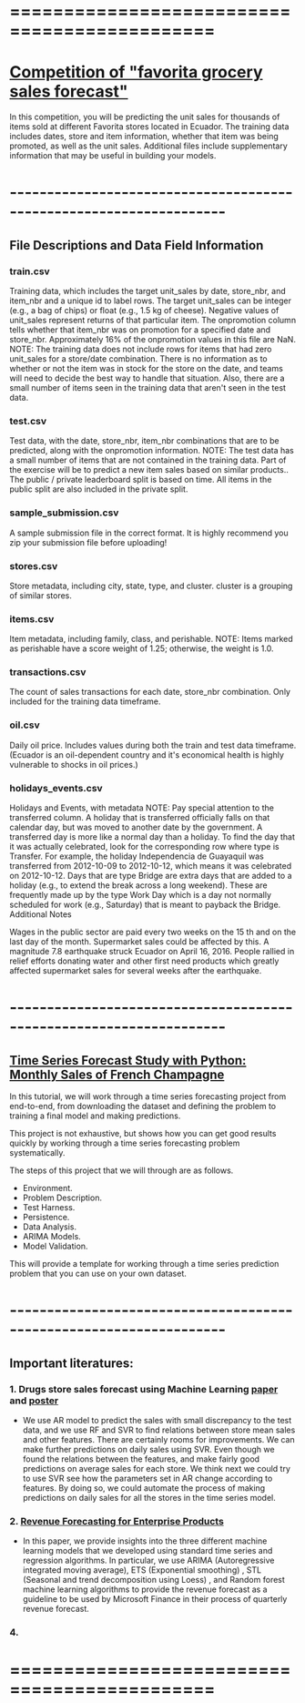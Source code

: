 # =============================================

# [Competition of "favorita grocery sales forecast"](https://www.kaggle.com/c/favorita-grocery-sales-forecasting)

In this competition, you will be predicting the unit sales for thousands of items sold at different Favorita stores located in Ecuador. The training data includes dates, store and item information, whether that item was being promoted, as well as the unit sales. Additional files include supplementary information that may be useful in building your models.

# -------------------------------------------------------------------
## File Descriptions and Data Field Information

### train.csv

Training data, which includes the target unit_sales by date, store_nbr, and item_nbr and a unique id to label rows.
The target unit_sales can be integer (e.g., a bag of chips) or float (e.g., 1.5 kg of cheese).
Negative values of unit_sales represent returns of that particular item.
The onpromotion column tells whether that item_nbr was on promotion for a specified date and store_nbr.
Approximately 16% of the onpromotion values in this file are NaN.
NOTE: The training data does not include rows for items that had zero unit_sales for a store/date combination. There is no information as to whether or not the item was in stock for the store on the date, and teams will need to decide the best way to handle that situation. Also, there are a small number of items seen in the training data that aren't seen in the test data.

### test.csv

Test data, with the date, store_nbr, item_nbr combinations that are to be predicted, along with the onpromotion information.
NOTE: The test data has a small number of items that are not contained in the training data. Part of the exercise will be to predict a new item sales based on similar products..
The public / private leaderboard split is based on time. All items in the public split are also included in the private split.


### sample_submission.csv

A sample submission file in the correct format.
It is highly recommend you zip your submission file before uploading!

### stores.csv

Store metadata, including city, state, type, and cluster.
cluster is a grouping of similar stores.

### items.csv

Item metadata, including family, class, and perishable.
NOTE: Items marked as perishable have a score weight of 1.25; otherwise, the weight is 1.0.

### transactions.csv

The count of sales transactions for each date, store_nbr combination. Only included for the training data timeframe.

### oil.csv

Daily oil price. Includes values during both the train and test data timeframe. (Ecuador is an oil-dependent country and it's economical health is highly vulnerable to shocks in oil prices.)

### holidays_events.csv

Holidays and Events, with metadata
NOTE: Pay special attention to the transferred column. A holiday that is transferred officially falls on that calendar day, but was moved to another date by the government. A transferred day is more like a normal day than a holiday. To find the day that it was actually celebrated, look for the corresponding row where type is Transfer. For example, the holiday Independencia de Guayaquil was transferred from 2012-10-09 to 2012-10-12, which means it was celebrated on 2012-10-12. Days that are type Bridge are extra days that are added to a holiday (e.g., to extend the break across a long weekend). These are frequently made up by the type Work Day which is a day not normally scheduled for work (e.g., Saturday) that is meant to payback the Bridge.
Additional Notes

Wages in the public sector are paid every two weeks on the 15 th and on the last day of the month. Supermarket sales could be affected by this.
A magnitude 7.8 earthquake struck Ecuador on April 16, 2016. People rallied in relief efforts donating water and other first need products which greatly affected supermarket sales for several weeks after the earthquake.

# -------------------------------------------------------------------
## [Time Series Forecast Study with Python: Monthly Sales of French Champagne](https://machinelearningmastery.com/time-series-forecast-study-python-monthly-sales-french-champagne/)
In this tutorial, we will work through a time series forecasting project from end-to-end, from downloading the dataset and defining the problem to training a final model and making predictions.

This project is not exhaustive, but shows how you can get good results quickly by working through a time series forecasting problem systematically.

The steps of this project that we will through are as follows.

* Environment.
* Problem Description.
* Test Harness.
* Persistence.
* Data Analysis.
* ARIMA Models.
* Model Validation.



This will provide a template for working through a time series prediction problem that you can use on your own dataset.
# -------------------------------------------------------------------
## Important literatures:
### 1. Drugs store sales forecast using Machine Learning [paper](http://cs229.stanford.edu/proj2015/191_report.pdf) and [poster](http://cs229.stanford.edu/proj2015/191_poster.pdf)
* We use AR model to predict the sales with small discrepancy to the test data, and we use
RF and SVR to find relations between store mean sales and other features. There are certainly rooms for improvements. We can make further predictions on daily sales using SVR. Even though we found the relations between the features, and make fairly good predictions on average
sales for each store. We think next we could try to use SVR see how the parameters set in AR change according to features. By doing so, we could automate the process of making predictions on daily sales for all the stores in the time series model.
### 2. [Revenue Forecasting for Enterprise Products](https://arxiv.org/pdf/1701.06624.pdf)
* In this paper, we provide insights into the three different machine learning models that we developed using standard time series and       regression algorithms. In particular, we use ARIMA (Autoregressive integrated moving average), ETS (Exponential smoothing) , STL        (Seasonal and trend decomposition using Loess) , and Random forest machine learning algorithms to provide the revenue forecast as a
guideline to be used by Microsoft Finance in their process of quarterly revenue forecast. 
### 4. 

# =============================================
